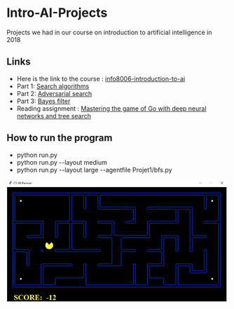 # Intro-AI-Projects
Projects we had in our course on introduction to artificial intelligence in 2018

## Links

- Here is the link to the course : [info8006-introduction-to-ai](https://github.com/glouppe/info8006-introduction-to-ai)
- Part 1: [Search algorithms](https://github.com/glouppe/info8006-introduction-to-ai/tree/master/projects/project1)
- Part 2: [Adversarial search](https://github.com/glouppe/info8006-introduction-to-ai/tree/master/projects/project2)
- Part 3: [Bayes filter](https://github.com/glouppe/info8006-introduction-to-ai/tree/master/projects/project3)
- Reading assignment : [Mastering the game of Go with deep neural networks and tree search](https://www.researchgate.net/publication/292074166_Mastering_the_game_of_Go_with_deep_neural_networks_and_tree_search)

## How to run the program

- python run.py
- python run.py --layout medium
- python run.py --layout large --agentfile Projet1/bfs.py

![Pacman without ghost](images/pacman-01.PNG)
